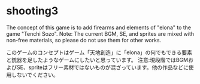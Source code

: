 # shooting3
The concept of this game is to add firearms and elements of "elona" to the game "Tenchi Sozo".
Note: The current BGM, SE, and sprites are mixed with non-free materials, so please do not use them for other works.

このゲームのコンセプトはゲーム「天地創造」に「elona」の何でもできる要素と銃器を足したようなゲームにしたいと思っています。
注意:現段階ではBGMおよびSE、spriteはフリー素材ではないものが混ざっています。他の作品などに使用しないでください。
